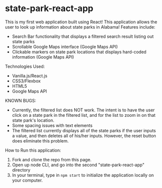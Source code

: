 # state-park-react-app

This is my first web application built using React! This application allows the user to look up information about state parks
in Alabama! Features include:

- Search Bar functionality that displays a filtered search result listing out state parks
- Scrollable Google Maps interface (Google Maps API)
- Clickable markers on state park locations that displays hard-coded information (Google Maps API)

Technologies Used:
- Vanilla.js/React.js
- CSS3/Flexbox
- HTML5
- Google Maps API

KNOWN BUGS:
- Currently, the filtered list does NOT work. The intent is to have the user click on a state park in the filtered list, and for
the list to zoom in on that state park's location.
- Some spacing issues with text elements 
- The filtered list currently displays all of the state parks if the user inputs a value, and then deletes all of his/her inputs.
However, the reset button does eliminate this problem.

How to Run this application:
1. Fork and clone the repo from this page.
2. Open up node CLI, and go into the second "state-park-react-app" directory
3. In your terminal, type in ```npm start``` to initialize the application locally on your computer.


